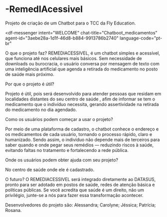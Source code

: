 # -RemedIAcessivel
Projeto de criação de um Chatbot para o TCC da Fly Education.

<script src="https://www.gstatic.com/dialogflow-console/fast/messenger/bootstrap.js?v=1"></script>
<df-messenger
  intent="WELCOME"
  chat-title="Chatboot_medicamentos"
  agent-id="3aebe28a-1d1f-46d8-b884-9913786b2740"
  language-code="pt-br"
></df-messenger>


O que o projeto faz?
REMEDIACESSIVEL, é um chatbot simples e acessível, que funciona até nos celulares mais básicos. Sem necessidade de downloads ou burocracia, o usuário conversa por mensagem de texto com uma inteligência artificial que agenda a retirada do medicamento no posto de saúde mais próximo.



Por que o projeto é útil?

Projeto é útil, pois será desenvolvido para atender pessoas que residam em localidades distantes do seu centro de saúde , afim de informar se tem o medicamento que o indivíduo necessita, gerando assertividade na retirada do medicamento no dia agendado.

Como os usuários podem começar a usar o projeto?

Por meio de uma plataforma de cadastro, o chatbot conhece o endereço e os medicamentos de cada usuário, tornando o processo rápido, claro e humanizado. Sendo assim, o indivíduo não depende mais de terceiros para saber quando e onde pegar seus remédios — reduzindo riscos à saúde, evitando faltas no tratamento e fortalecendo a rede pública.

Onde os usuários podem obter ajuda com seu projeto?

No centro de saúde onde ele é cadastrado.

O futuro? O REMEDIACESSIVEL será integrado diretamente ao DATASUS, pronto para ser adotado em postos de saúde, redes de atenção básica e políticas públicas.
Se você acredita que saúde é um direito, não um privilégio, junte-se a nós para fazer essa transformação acontecer.


Desenvolvedores do projeto são:
Alessandra;
Carolyne;
Jéssica;
Patrícia;
Rosana.
